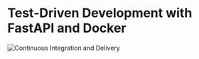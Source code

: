 # Test-Driven Development with FastAPI and Docker

![Continuous Integration and Delivery](https://github.com/saeed-hajebi/fastapi-tdd/workflows/Continuous%20Integration%20and%20Delivery/badge.svg?branch=master)

